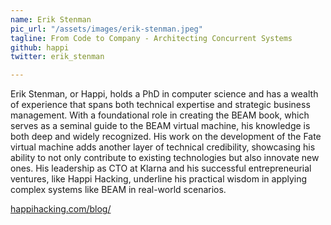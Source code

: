 ```yaml
---
name: Erik Stenman
pic_url: "/assets/images/erik-stenman.jpeg"
tagline: From Code to Company - Architecting Concurrent Systems
github: happi
twitter: erik_stenman

---
```

Erik Stenman, or Happi, holds a PhD in computer science and has a wealth of experience that spans both technical expertise and strategic business management. With a foundational role in creating the BEAM book, which serves as a seminal guide to the BEAM virtual machine, his knowledge is both deep and widely recognized. His work on the development of the Fate virtual machine adds another layer of technical credibility, showcasing his ability to not only contribute to existing technologies but also innovate new ones. His leadership as CTO at Klarna and his successful entrepreneurial ventures, like Happi Hacking, underline his practical wisdom in applying complex systems like BEAM in real-world scenarios.

[happihacking.com/blog/](https://happihacking.com/blog/)
